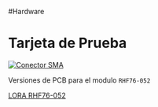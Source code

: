 #Hardware 

# Tarjeta de Prueba 

[![Conector SMA](https://img.shields.io/badge/Tarjeta_de_Desarrollo-FFC300?style=for-the-badge&logo=Wikiquote&logoColor=white&labelColor=000000&?logoWidth=40)](https://github.com/St3v3n-4n4/AnaPi_IoT/tree/main/Hardware/RHF76-052%20-%20LoraWAN/DiagramaCircuital)

Versiones de PCB para el modulo `RHF76-052`

[LORA RHF76-052](../LORA%20RHF76-052.md)
